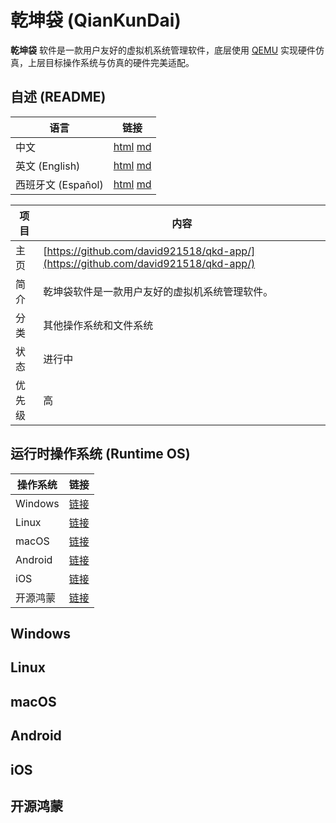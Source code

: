 # 乾坤袋 (QianKunDai)

**乾坤袋** 软件是一款用户友好的虚拟机系统管理软件，底层使用 [QEMU](https://www.qemu.org/) 实现硬件仿真，上层目标操作系统与仿真的硬件完美适配。

## 自述 (README)

| 语言 | 链接 |
|------|------|
| 中文 | [html](./index.html) [md](./README.md) |
| 英文 (English) | [html](./index.en.html) [md](./README.en.md) |
| 西班牙文 (Español) | [html](./index.es.html) [md](./README.es.md) |

| 项目 | 内容 |
|------|------|
| 主页 | [https://github.com/david921518/qkd-app/](https://github.com/david921518/qkd-app/) |
| 简介 | 乾坤袋软件是一款用户友好的虚拟机系统管理软件。 |
| 分类 | 其他操作系统和文件系统 |
| 状态 | 进行中 |
| 优先级 | 高 |

## 运行时操作系统 (Runtime OS)

| 操作系统 | 链接 |
|---------|------|
| Windows  | [链接](#windows) |
| Linux | [链接](#linux) |
| macOS | [链接](#macos) |
| Android | [链接](#android) |
| iOS | [链接](#ios) |
| 开源鸿蒙 | [链接](#开源鸿蒙) |

## Windows

## Linux

## macOS

## Android

## iOS

## 开源鸿蒙

